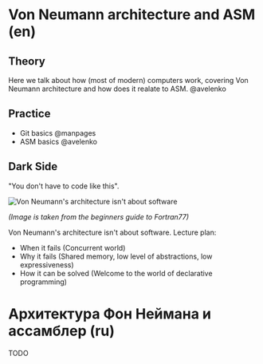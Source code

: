 Von Neumann architecture and ASM (en)
===

Theory
---

Here we talk about how (most of modern) computers work, covering Von Neumann architecture
and how does it realate to ASM. @avelenko

Practice
---

 + Git basics @manpages
 + ASM basics @avelenko

Dark Side
---

"You don't have to code like this". 

![Von Neumann's architecture isn't about software][fortran77wat]

*(Image is taken from the beginners guide to Fortran77)*

Von Neumann's architecture isn't about software.
Lecture plan: 

 + When it fails (Concurrent world)
 + Why it fails (Shared memory, low level of abstractions, low expressiveness)
 + How it can be solved (Welcome to the world of declarative programming)

Архитектура Фон Неймана и ассамблер (ru)
===

TODO


[fortran77wat]: http://www.idris.fr/data/cours/lang/fortran/f90/F77_repert/f77_1.gif
